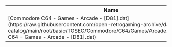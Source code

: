 <table>
<tr><th>Name</th><th>Size</th></tr>
<tr><td>[Commodore C64 - Games - Arcade - [D81].dat](https://raw.githubusercontent.com/open-retrogaming-archive/dat-catalog/main/root/basic/TOSEC/Commodore/C64/Games/Arcade/[D81]/Commodore C64 - Games - Arcade - [D81].dat)</td><td>9032</td></tr>
</table>
